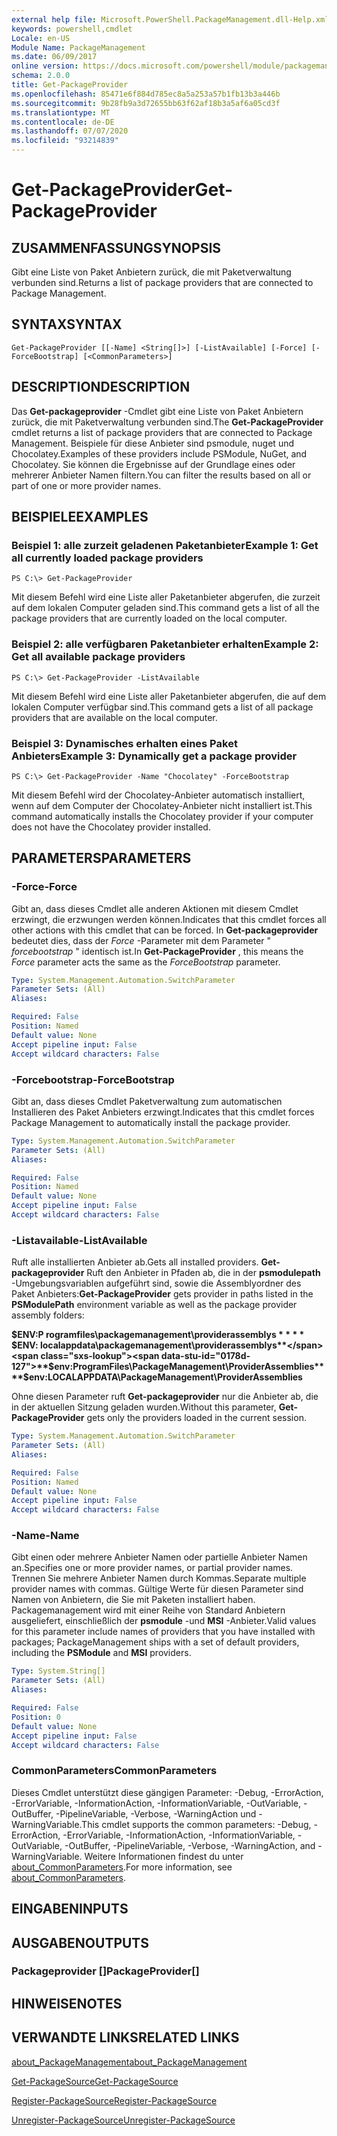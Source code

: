 ```yaml
---
external help file: Microsoft.PowerShell.PackageManagement.dll-Help.xml
keywords: powershell,cmdlet
Locale: en-US
Module Name: PackageManagement
ms.date: 06/09/2017
online version: https://docs.microsoft.com/powershell/module/packagemanagement/get-packageprovider?view=powershell-6&WT.mc_id=ps-gethelp
schema: 2.0.0
title: Get-PackageProvider
ms.openlocfilehash: 85471e6f884d785ec8a5a253a57b1fb13b3a446b
ms.sourcegitcommit: 9b28fb9a3d72655bb63f62af18b3a5af6a05cd3f
ms.translationtype: MT
ms.contentlocale: de-DE
ms.lasthandoff: 07/07/2020
ms.locfileid: "93214839"
---
```

# <span data-ttu-id="0178d-103">Get-PackageProvider</span><span class="sxs-lookup"><span data-stu-id="0178d-103">Get-PackageProvider</span></span>

## <span data-ttu-id="0178d-104">ZUSAMMENFASSUNG</span><span class="sxs-lookup"><span data-stu-id="0178d-104">SYNOPSIS</span></span>
<span data-ttu-id="0178d-105">Gibt eine Liste von Paket Anbietern zurück, die mit Paketverwaltung verbunden sind.</span><span class="sxs-lookup"><span data-stu-id="0178d-105">Returns a list of package providers that are connected to Package Management.</span></span>

## <span data-ttu-id="0178d-106">SYNTAX</span><span class="sxs-lookup"><span data-stu-id="0178d-106">SYNTAX</span></span>

```
Get-PackageProvider [[-Name] <String[]>] [-ListAvailable] [-Force] [-ForceBootstrap] [<CommonParameters>]
```

## <span data-ttu-id="0178d-107">DESCRIPTION</span><span class="sxs-lookup"><span data-stu-id="0178d-107">DESCRIPTION</span></span>

<span data-ttu-id="0178d-108">Das **Get-packageprovider** -Cmdlet gibt eine Liste von Paket Anbietern zurück, die mit Paketverwaltung verbunden sind.</span><span class="sxs-lookup"><span data-stu-id="0178d-108">The **Get-PackageProvider** cmdlet returns a list of package providers that are connected to Package Management.</span></span>
<span data-ttu-id="0178d-109">Beispiele für diese Anbieter sind psmodule, nuget und Chocolatey.</span><span class="sxs-lookup"><span data-stu-id="0178d-109">Examples of these providers include PSModule, NuGet, and Chocolatey.</span></span>
<span data-ttu-id="0178d-110">Sie können die Ergebnisse auf der Grundlage eines oder mehrerer Anbieter Namen filtern.</span><span class="sxs-lookup"><span data-stu-id="0178d-110">You can filter the results based on all or part of one or more provider names.</span></span>

## <span data-ttu-id="0178d-111">BEISPIELE</span><span class="sxs-lookup"><span data-stu-id="0178d-111">EXAMPLES</span></span>

### <span data-ttu-id="0178d-112">Beispiel 1: alle zurzeit geladenen Paketanbieter</span><span class="sxs-lookup"><span data-stu-id="0178d-112">Example 1: Get all currently loaded package providers</span></span>

```
PS C:\> Get-PackageProvider
```

<span data-ttu-id="0178d-113">Mit diesem Befehl wird eine Liste aller Paketanbieter abgerufen, die zurzeit auf dem lokalen Computer geladen sind.</span><span class="sxs-lookup"><span data-stu-id="0178d-113">This command gets a list of all the package providers that are currently loaded on the local computer.</span></span>

### <span data-ttu-id="0178d-114">Beispiel 2: alle verfügbaren Paketanbieter erhalten</span><span class="sxs-lookup"><span data-stu-id="0178d-114">Example 2: Get all available package providers</span></span>

```
PS C:\> Get-PackageProvider -ListAvailable
```

<span data-ttu-id="0178d-115">Mit diesem Befehl wird eine Liste aller Paketanbieter abgerufen, die auf dem lokalen Computer verfügbar sind.</span><span class="sxs-lookup"><span data-stu-id="0178d-115">This command gets a list of all package providers that are available on the local computer.</span></span>

### <span data-ttu-id="0178d-116">Beispiel 3: Dynamisches erhalten eines Paket Anbieters</span><span class="sxs-lookup"><span data-stu-id="0178d-116">Example 3: Dynamically get a package provider</span></span>

```
PS C:\> Get-PackageProvider -Name "Chocolatey" -ForceBootstrap
```

<span data-ttu-id="0178d-117">Mit diesem Befehl wird der Chocolatey-Anbieter automatisch installiert, wenn auf dem Computer der Chocolatey-Anbieter nicht installiert ist.</span><span class="sxs-lookup"><span data-stu-id="0178d-117">This command automatically installs the Chocolatey provider if your computer does not have the Chocolatey provider installed.</span></span>

## <span data-ttu-id="0178d-118">PARAMETERS</span><span class="sxs-lookup"><span data-stu-id="0178d-118">PARAMETERS</span></span>

### <span data-ttu-id="0178d-119">-Force</span><span class="sxs-lookup"><span data-stu-id="0178d-119">-Force</span></span>

<span data-ttu-id="0178d-120">Gibt an, dass dieses Cmdlet alle anderen Aktionen mit diesem Cmdlet erzwingt, die erzwungen werden können.</span><span class="sxs-lookup"><span data-stu-id="0178d-120">Indicates that this cmdlet forces all other actions with this cmdlet that can be forced.</span></span>
<span data-ttu-id="0178d-121">In **Get-packageprovider** bedeutet dies, dass der *Force* -Parameter mit dem Parameter " *forcebootstrap* " identisch ist.</span><span class="sxs-lookup"><span data-stu-id="0178d-121">In **Get-PackageProvider** , this means the *Force* parameter acts the same as the *ForceBootstrap* parameter.</span></span>

```yaml
Type: System.Management.Automation.SwitchParameter
Parameter Sets: (All)
Aliases:

Required: False
Position: Named
Default value: None
Accept pipeline input: False
Accept wildcard characters: False
```

### <span data-ttu-id="0178d-122">-Forcebootstrap</span><span class="sxs-lookup"><span data-stu-id="0178d-122">-ForceBootstrap</span></span>

<span data-ttu-id="0178d-123">Gibt an, dass dieses Cmdlet Paketverwaltung zum automatischen Installieren des Paket Anbieters erzwingt.</span><span class="sxs-lookup"><span data-stu-id="0178d-123">Indicates that this cmdlet forces Package Management to automatically install the package provider.</span></span>

```yaml
Type: System.Management.Automation.SwitchParameter
Parameter Sets: (All)
Aliases:

Required: False
Position: Named
Default value: None
Accept pipeline input: False
Accept wildcard characters: False
```

### <span data-ttu-id="0178d-124">-Listavailable</span><span class="sxs-lookup"><span data-stu-id="0178d-124">-ListAvailable</span></span>

<span data-ttu-id="0178d-125">Ruft alle installierten Anbieter ab.</span><span class="sxs-lookup"><span data-stu-id="0178d-125">Gets all installed providers.</span></span>
<span data-ttu-id="0178d-126">**Get-packageprovider** Ruft den Anbieter in Pfaden ab, die in der **psmodulepath** -Umgebungsvariablen aufgeführt sind, sowie die Assemblyordner des Paket Anbieters:</span><span class="sxs-lookup"><span data-stu-id="0178d-126">**Get-PackageProvider** gets provider in paths listed in the **PSModulePath** environment variable as well as the package provider assembly folders:</span></span>

<span data-ttu-id="0178d-127">**$ENV:P rogramfiles\packagemanagement\providerassemblys \* \* \* \* $ENV: localappdata\packagemanagement\providerassemblys**</span><span class="sxs-lookup"><span data-stu-id="0178d-127">**$env:ProgramFiles\PackageManagement\ProviderAssemblies\*\*\*\*$env:LOCALAPPDATA\PackageManagement\ProviderAssemblies**</span></span>

<span data-ttu-id="0178d-128">Ohne diesen Parameter ruft **Get-packageprovider** nur die Anbieter ab, die in der aktuellen Sitzung geladen wurden.</span><span class="sxs-lookup"><span data-stu-id="0178d-128">Without this parameter, **Get-PackageProvider** gets only the providers loaded in the current session.</span></span>

```yaml
Type: System.Management.Automation.SwitchParameter
Parameter Sets: (All)
Aliases:

Required: False
Position: Named
Default value: None
Accept pipeline input: False
Accept wildcard characters: False
```

### <span data-ttu-id="0178d-129">-Name</span><span class="sxs-lookup"><span data-stu-id="0178d-129">-Name</span></span>

<span data-ttu-id="0178d-130">Gibt einen oder mehrere Anbieter Namen oder partielle Anbieter Namen an.</span><span class="sxs-lookup"><span data-stu-id="0178d-130">Specifies one or more provider names, or partial provider names.</span></span>
<span data-ttu-id="0178d-131">Trennen Sie mehrere Anbieter Namen durch Kommas.</span><span class="sxs-lookup"><span data-stu-id="0178d-131">Separate multiple provider names with commas.</span></span>
<span data-ttu-id="0178d-132">Gültige Werte für diesen Parameter sind Namen von Anbietern, die Sie mit Paketen installiert haben. Packagemanagement wird mit einer Reihe von Standard Anbietern ausgeliefert, einschließlich der **psmodule** -und **MSI** -Anbieter.</span><span class="sxs-lookup"><span data-stu-id="0178d-132">Valid values for this parameter include names of providers that you have installed with packages; PackageManagement ships with a set of default providers, including the **PSModule** and **MSI** providers.</span></span>

```yaml
Type: System.String[]
Parameter Sets: (All)
Aliases:

Required: False
Position: 0
Default value: None
Accept pipeline input: False
Accept wildcard characters: False
```

### <span data-ttu-id="0178d-133">CommonParameters</span><span class="sxs-lookup"><span data-stu-id="0178d-133">CommonParameters</span></span>

<span data-ttu-id="0178d-134">Dieses Cmdlet unterstützt diese gängigen Parameter: -Debug, -ErrorAction, -ErrorVariable, -InformationAction, -InformationVariable, -OutVariable, -OutBuffer, -PipelineVariable, -Verbose, -WarningAction und -WarningVariable.</span><span class="sxs-lookup"><span data-stu-id="0178d-134">This cmdlet supports the common parameters: -Debug, -ErrorAction, -ErrorVariable, -InformationAction, -InformationVariable, -OutVariable, -OutBuffer, -PipelineVariable, -Verbose, -WarningAction, and -WarningVariable.</span></span> <span data-ttu-id="0178d-135">Weitere Informationen findest du unter [about_CommonParameters](https://go.microsoft.com/fwlink/?LinkID=113216).</span><span class="sxs-lookup"><span data-stu-id="0178d-135">For more information, see [about_CommonParameters](https://go.microsoft.com/fwlink/?LinkID=113216).</span></span>

## <span data-ttu-id="0178d-136">EINGABEN</span><span class="sxs-lookup"><span data-stu-id="0178d-136">INPUTS</span></span>

## <span data-ttu-id="0178d-137">AUSGABEN</span><span class="sxs-lookup"><span data-stu-id="0178d-137">OUTPUTS</span></span>

### <span data-ttu-id="0178d-138">Packageprovider []</span><span class="sxs-lookup"><span data-stu-id="0178d-138">PackageProvider[]</span></span>

## <span data-ttu-id="0178d-139">HINWEISE</span><span class="sxs-lookup"><span data-stu-id="0178d-139">NOTES</span></span>

## <span data-ttu-id="0178d-140">VERWANDTE LINKS</span><span class="sxs-lookup"><span data-stu-id="0178d-140">RELATED LINKS</span></span>

[<span data-ttu-id="0178d-141">about_PackageManagement</span><span class="sxs-lookup"><span data-stu-id="0178d-141">about_PackageManagement</span></span>](../Microsoft.PowerShell.Core/About/about_PackageManagement.md)

[<span data-ttu-id="0178d-142">Get-PackageSource</span><span class="sxs-lookup"><span data-stu-id="0178d-142">Get-PackageSource</span></span>](Get-PackageSource.md)

[<span data-ttu-id="0178d-143">Register-PackageSource</span><span class="sxs-lookup"><span data-stu-id="0178d-143">Register-PackageSource</span></span>](Register-PackageSource.md)

[<span data-ttu-id="0178d-144">Unregister-PackageSource</span><span class="sxs-lookup"><span data-stu-id="0178d-144">Unregister-PackageSource</span></span>](Unregister-PackageSource.md)
